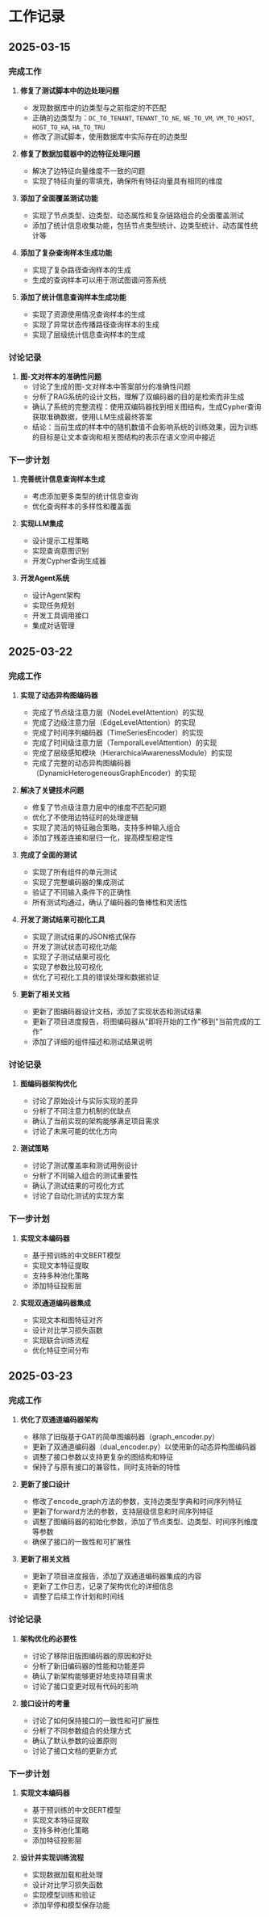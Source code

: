 # 工作记录

## 2025-03-15

### 完成工作

1. **修复了测试脚本中的边处理问题**
   - 发现数据库中的边类型与之前指定的不匹配
   - 正确的边类型为：`DC_TO_TENANT`, `TENANT_TO_NE`, `NE_TO_VM`, `VM_TO_HOST`, `HOST_TO_HA`, `HA_TO_TRU`
   - 修改了测试脚本，使用数据库中实际存在的边类型

2. **修复了数据加载器中的边特征处理问题**
   - 解决了边特征向量维度不一致的问题
   - 实现了特征向量的零填充，确保所有特征向量具有相同的维度

3. **添加了全面覆盖测试功能**
   - 实现了节点类型、边类型、动态属性和复杂链路组合的全面覆盖测试
   - 添加了统计信息收集功能，包括节点类型统计、边类型统计、动态属性统计等

4. **添加了复杂查询样本生成功能**
   - 实现了复杂路径查询样本的生成
   - 生成的查询样本可以用于测试图谱问答系统

5. **添加了统计信息查询样本生成功能**
   - 实现了资源使用情况查询样本的生成
   - 实现了异常状态传播路径查询样本的生成
   - 实现了层级统计信息查询样本的生成

### 讨论记录

1. **图-文对样本的准确性问题**
   - 讨论了生成的图-文对样本中答案部分的准确性问题
   - 分析了RAG系统的设计文档，理解了双编码器的目的是检索而非生成
   - 确认了系统的完整流程：使用双编码器找到相关图结构，生成Cypher查询获取准确数据，使用LLM生成最终答案
   - 结论：当前生成的样本中的随机数值不会影响系统的训练效果，因为训练的目标是让文本查询和相关图结构的表示在语义空间中接近

### 下一步计划

1. **完善统计信息查询样本生成**
   - 考虑添加更多类型的统计信息查询
   - 优化查询样本的多样性和覆盖面

2. **实现LLM集成**
   - 设计提示工程策略
   - 实现查询意图识别
   - 开发Cypher查询生成器

3. **开发Agent系统**
   - 设计Agent架构
   - 实现任务规划
   - 开发工具调用接口
   - 集成对话管理 

## 2025-03-22

### 完成工作

1. **实现了动态异构图编码器**
   - 完成了节点级注意力层（NodeLevelAttention）的实现
   - 完成了边级注意力层（EdgeLevelAttention）的实现
   - 完成了时间序列编码器（TimeSeriesEncoder）的实现
   - 完成了时间级注意力层（TemporalLevelAttention）的实现
   - 完成了层级感知模块（HierarchicalAwarenessModule）的实现
   - 完成了完整的动态异构图编码器（DynamicHeterogeneousGraphEncoder）的实现

2. **解决了关键技术问题**
   - 修复了节点级注意力层中的维度不匹配问题
   - 优化了不使用边特征时的处理逻辑
   - 实现了灵活的特征融合策略，支持多种输入组合
   - 添加了残差连接和层归一化，提高模型稳定性

3. **完成了全面的测试**
   - 实现了所有组件的单元测试
   - 实现了完整编码器的集成测试
   - 验证了不同输入条件下的正确性
   - 所有测试均通过，确认了编码器的鲁棒性和灵活性

4. **开发了测试结果可视化工具**
   - 实现了测试结果的JSON格式保存
   - 开发了测试状态可视化功能
   - 实现了子测试结果可视化
   - 实现了参数比较可视化
   - 优化了可视化工具的错误处理和数据验证

5. **更新了相关文档**
   - 更新了图编码器设计文档，添加了实现状态和测试结果
   - 更新了项目进度报告，将图编码器从"即将开始的工作"移到"当前完成的工作"
   - 添加了详细的组件描述和测试结果说明

### 讨论记录

1. **图编码器架构优化**
   - 讨论了原始设计与实际实现的差异
   - 分析了不同注意力机制的优缺点
   - 确认了当前实现的架构能够满足项目需求
   - 讨论了未来可能的优化方向

2. **测试策略**
   - 讨论了测试覆盖率和测试用例设计
   - 分析了不同输入组合的测试重要性
   - 确认了测试结果的可视化方式
   - 讨论了自动化测试的实现方案

### 下一步计划

1. **实现文本编码器**
   - 基于预训练的中文BERT模型
   - 实现文本特征提取
   - 支持多种池化策略
   - 添加特征投影层

2. **实现双通道编码器集成**
   - 实现文本和图特征对齐
   - 设计对比学习损失函数
   - 实现联合训练流程
   - 优化特征空间分布

## 2025-03-23

### 完成工作

1. **优化了双通道编码器架构**
   - 移除了旧版基于GAT的简单图编码器（graph_encoder.py）
   - 更新了双通道编码器（dual_encoder.py）以使用新的动态异构图编码器
   - 调整了接口参数以支持更复杂的图结构和特征
   - 保持了与原有接口的兼容性，同时支持新的特性

2. **更新了接口设计**
   - 修改了encode_graph方法的参数，支持边类型字典和时间序列特征
   - 更新了forward方法的参数，支持层级信息和时间序列特征
   - 调整了图编码器的初始化参数，添加了节点类型、边类型、时间序列维度等参数
   - 确保了接口的一致性和可扩展性

3. **更新了相关文档**
   - 更新了项目进度报告，添加了双通道编码器集成的内容
   - 更新了工作日志，记录了架构优化的详细信息
   - 调整了后续工作计划和时间线

### 讨论记录

1. **架构优化的必要性**
   - 讨论了移除旧版图编码器的原因和好处
   - 分析了新旧编码器的性能和功能差异
   - 确认了新架构能够更好地支持项目需求
   - 讨论了接口变更对现有代码的影响

2. **接口设计的考量**
   - 讨论了如何保持接口的一致性和可扩展性
   - 分析了不同参数组合的处理方式
   - 确认了默认参数的设置原则
   - 讨论了接口文档的更新方式

### 下一步计划

1. **实现文本编码器**
   - 基于预训练的中文BERT模型
   - 实现文本特征提取
   - 支持多种池化策略
   - 添加特征投影层

2. **设计并实现训练流程**
   - 实现数据加载和批处理
   - 设计对比学习损失函数
   - 实现模型训练和验证
   - 添加早停和模型保存功能 